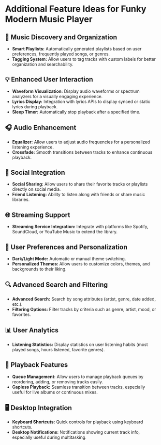 
# Additional Feature Ideas for Funky Modern Music Player

## 🎵 Music Discovery and Organization
- **Smart Playlists:** Automatically generated playlists based on user preferences, frequently played songs, or genres.
- **Tagging System:** Allow users to tag tracks with custom labels for better organization and searchability.

## 💡 Enhanced User Interaction
- **Waveform Visualization:** Display audio waveforms or spectrum analyzers for a visually engaging experience.
- **Lyrics Display:** Integration with lyrics APIs to display synced or static lyrics during playback.
- **Sleep Timer:** Automatically stop playback after a specified time.

## 🎧 Audio Enhancement
- **Equalizer:** Allow users to adjust audio frequencies for a personalized listening experience.
- **Crossfade:** Smooth transitions between tracks to enhance continuous playback.

## 📱 Social Integration
- **Social Sharing:** Allow users to share their favorite tracks or playlists directly on social media.
- **Friend Listening:** Ability to listen along with friends or share music libraries.

## 🌐 Streaming Support
- **Streaming Service Integration:** Integrate with platforms like Spotify, SoundCloud, or YouTube Music to extend the library.

## 🌙 User Preferences and Personalization
- **Dark/Light Mode:** Automatic or manual theme switching.
- **Personalized Themes:** Allow users to customize colors, themes, and backgrounds to their liking.

## 🔍 Advanced Search and Filtering
- **Advanced Search:** Search by song attributes (artist, genre, date added, etc.).
- **Filtering Options:** Filter tracks by criteria such as genre, artist, mood, or favorites.

## 📊 User Analytics
- **Listening Statistics:** Display statistics on user listening habits (most played songs, hours listened, favorite genres).

## 📌 Playback Features
- **Queue Management:** Allow users to manage playback queues by reordering, adding, or removing tracks easily.
- **Gapless Playback:** Seamless transition between tracks, especially useful for live albums or continuous mixes.

## 🖥️ Desktop Integration
- **Keyboard Shortcuts:** Quick controls for playback using keyboard shortcuts.
- **Desktop Notifications:** Notifications showing current track info, especially useful during multitasking.
